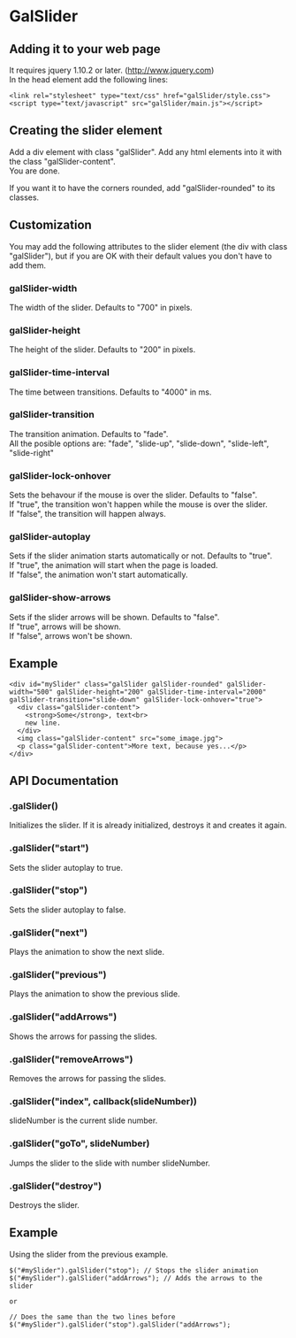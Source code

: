 GalSlider
=========
Adding it to your web page
-------------------------
It requires jquery 1.10.2 or later. (http://www.jquery.com)  
In the head element add the following lines:
```
<link rel="stylesheet" type="text/css" href="galSlider/style.css">
<script type="text/javascript" src="galSlider/main.js"></script>
```

Creating the slider element
---------------------------
Add a div element with class "galSlider". Add any html elements into it with the class "galSlider-content".  
You are done.

If you want it to have the corners rounded, add "galSlider-rounded" to its classes.

Customization
-------------
You may add the following attributes to the slider element (the div with class "galSlider"),
but if you are OK with their default values you don't have to add them.

### galSlider-width
The width of the slider. Defaults to "700" in pixels.

### galSlider-height
The height of the slider. Defaults to "200" in pixels.

### galSlider-time-interval
The time between transitions. Defaults to "4000" in ms.

### galSlider-transition
The transition animation. Defaults to "fade".  
All the posible options are: "fade", "slide-up", "slide-down", "slide-left", "slide-right"

### galSlider-lock-onhover
Sets the behavour if the mouse is over the slider. Defaults to "false".  
If "true", the transition won't happen while the mouse is over the slider.  
If "false", the transition will happen always.

### galSlider-autoplay
Sets if the slider animation starts automatically or not. Defaults to "true".  
If "true", the animation will start when the page is loaded.  
If "false", the animation won't start automatically.

### galSlider-show-arrows
Sets if the slider arrows will be shown. Defaults to "false".  
If "true", arrows will be shown.  
If "false", arrows won't be shown.

## Example
```
<div id="mySlider" class="galSlider galSlider-rounded" galSlider-width="500" galSlider-height="200" galSlider-time-interval="2000" galSlider-transition="slide-down" galSlider-lock-onhover="true">
  <div class="galSlider-content">
    <strong>Some</strong>, text<br>
    new line.
  </div>
  <img class="galSlider-content" src="some_image.jpg">
  <p class="galSlider-content">More text, because yes...</p>
</div>
```

API Documentation
-----------------
### .galSlider()
Initializes the slider. If it is already initialized, destroys it and creates it again.

### .galSlider("start")
Sets the slider autoplay to true.

### .galSlider("stop")
Sets the slider autoplay to false.

### .galSlider("next")
Plays the animation to show the next slide.

### .galSlider("previous")
Plays the animation to show the previous slide.

### .galSlider("addArrows")
Shows the arrows for passing the slides.

### .galSlider("removeArrows")
Removes the arrows for passing the slides.

### .galSlider("index", callback(slideNumber))
slideNumber is the current slide number.

### .galSlider("goTo", slideNumber)
Jumps the slider to the slide with number slideNumber.

### .galSlider("destroy")
Destroys the slider.

## Example
Using the slider from the previous example.
```
$("#mySlider").galSlider("stop"); // Stops the slider animation
$("#mySlider").galSlider("addArrows"); // Adds the arrows to the slider

or

// Does the same than the two lines before
$("#mySlider").galSlider("stop").galSlider("addArrows");
```
